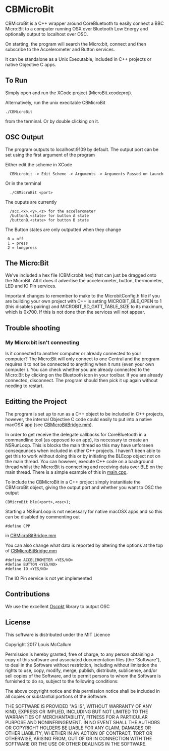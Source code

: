 # CBMicroBit

CBMicroBit is a C++ wrapper around CoreBluetooth to easily connect a BBC Micro:Bit to a computer running OSX over Bluetooth Low Energy and optionally output to localhost over OSC.

On starting, the program will search the Micro:bit, connect and then subscribe to the Accelerometer and Button services.

It can be standalone as a Unix Executable, included in C++ projects or native Objective C apps.

## To Run

Simply open and run the XCode project (MicroBit.xcodeproj). 

Alternatively, run the unix execitable CBMicroBit 
```
./CBMicroBit
```
from the terminal. Or by double clicking on it.

## OSC Output

The program outputs to localhost:9109 by default. The output port can be set using the first argument of the program

Either edit the scheme in XCode
```
  CBMicrobit -> Edit Scheme -> Arguments -> Arguments Passed on Launch
```

Or in the terminal 
```
  ./CBMicroBit <port>
```
The ouputs are currently 
```
  /acc,<x>,<y>,<z> for the accelerometer
  /buttonA,<state> for button A state
  /buttonB,<state> for button B state
```

 The Button states are only outputted when they change 

 ```
  0 = off
  1 = press
  2 = longpress
 ``` 

## The Micro:Bit
We've included a hex file (CBMicrobit.hex) that can just be dragged onto the MicroBit. All it does it advertise the accelerometer, button, thermometer, LED and IO Pin services. 

Important changes to remember to make to the MicrobitConfig.h file if you are building your own project with C++ is setting MICROBIT_BLE_OPEN to 1 (this disables pairing) and MICROBIT_SD_GATT_TABLE_SIZE to its maximum, which is  0x700. If this is not done then the services will not appear.  

## Trouble shooting

### My Micro:bit isn't connecting
  Is it connected to another computer or already connected to your computer? The Micro:Bit will only connect to one Central and the program requires it to not be connected to anything when it runs (even your own computer ). You can check whether you are already connected to the Micro:Bit by clicking on the Bluetooth icon in your toolbar. If you are already connected, disconnect. The program should then pick it up again without needing to restart. 

## Editting the Project

The program is set up to run as a C++ object to be included in C++ projects, however, the internal Objective C code could easily to put into a native macOSX app (see [CBMicroBitBridge.mm](https://github.com/Louismac/CBMicroBit/blob/master/MicroBit/MicroBit/CBMicroBitBridge.mm)). 

In order to get receive the delegate callbacks for CoreBluetooth in a commandline tool (as opposed to an app), its necessary to create an NSRunLoop. This is blocks the main thread so this may have unforseen conseqeunces when included in other C++ projects. I haven't been able to get this to work without doing this or by initiating the BLEcpp object not on the main thread. You can however, execute C++ code on a background thread whilst the Micro:Bit is connecting and receiving data over BLE on the main thread. There is a simple example of this in [main.cpp](https://github.com/Louismac/CBMicroBit/blob/master/MicroBit/MicroBit/main.cpp).

To include the CBMicroBit in a C++ project simply instanitiate the CBMicroBit object, giving the output port and whether you want to OSC the output

```
CBMicroBit ble(<port>,<osc>);
```

Starting a NSRunLoop is not necessary for native macOSX apps and so this can be disabled by commenting out

```
#define CPP
```

in [CBMicroBitBridge.mm](https://github.com/Louismac/CBMicroBit/blob/master/MicroBit/MicroBit/CBMicroBitBridge.mm)

You can also change what data is reported by altering the options at the top of [CBMicroBitBridge.mm](https://github.com/Louismac/CBMicroBit/blob/master/MicroBit/MicroBit/CBMicroBitBridge.mm)

```
#define ACCELEROMETER <YES/NO>
#define BUTTON <YES/NO>
#define IO <YES/NO>
```

The IO Pin service is not yet implemented

## Contributions

We use the excellent [Oscpkt](http://gruntthepeon.free.fr/oscpkt/) library to output OSC 

## License

This software is distributed under the MIT Licence

Copyright 2017 Louis McCallum

Permission is hereby granted, free of charge, to any person obtaining a copy of this software and associated documentation files (the "Software"), to deal in the Software without restriction, including without limitation the rights to use, copy, modify, merge, publish, distribute, sublicense, and/or sell copies of the Software, and to permit persons to whom the Software is furnished to do so, subject to the following conditions:

The above copyright notice and this permission notice shall be included in all copies or substantial portions of the Software.

THE SOFTWARE IS PROVIDED "AS IS", WITHOUT WARRANTY OF ANY KIND, EXPRESS OR IMPLIED, INCLUDING BUT NOT LIMITED TO THE WARRANTIES OF MERCHANTABILITY, FITNESS FOR A PARTICULAR PURPOSE AND NONINFRINGEMENT. IN NO EVENT SHALL THE AUTHORS OR COPYRIGHT HOLDERS BE LIABLE FOR ANY CLAIM, DAMAGES OR OTHER LIABILITY, WHETHER IN AN ACTION OF CONTRACT, TORT OR OTHERWISE, ARISING FROM, OUT OF OR IN CONNECTION WITH THE SOFTWARE OR THE USE OR OTHER DEALINGS IN THE SOFTWARE.
